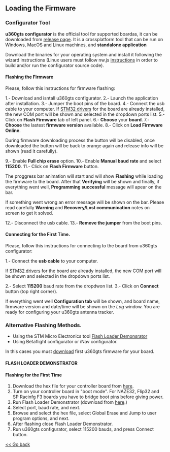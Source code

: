 ## Loading the Firmware

### Configurator Tool

**u360gts configurator** is the official tool for supported boardas, it can be downloaded from [release page](https://github.com/raul-ortega/u360gts-configurator/releases/latest).
It is a crossplatform tool that can be run on Windows, MacOS and Linux machines, and **standalone application** 

Download the binaries for your operating system and install it following the wizard instructions (Linux users must follow nw.js [instructions](https://github.com/nwjs/nw.js#documents) in order to build and/or run the configurator source code).

#### Flashing the Firmware

Please, follow this instructions for firmware flashing:

1.- Download and isntall u360gts configurator.
2.- Launch the application after installation.
3.- Jumper the boot pins of the board.
4.- Connect the usb cable to your computer.
	If [STM32 drivers](https://zadig.akeo.ie/) for the board are already installed, the new COM port will be shown and selected in the dropdown ports list.
5.- Click on **Flash Firmware** tab of left panel.
6.- **Choose** your **board**.
7.- **Choose** the lastest **firmware version** available.
8.- Click on **Load Firmware Online**.

   During firmware downloading process the button will be disabled, once downloaded the button will be back to orange again and release info will be shown (read it carefully).
	
9.- Enable **Full chip erase** option.
10.- Enable **Manual baud rate** and select **115200**.
11.- Click on **Flash Firmware** button.

   The proggress bar animation will start and will show **Flashing** while loading the firmware to the board. After that **Verifying** will be shown and finally, if everything went well, **Programming successful** message will apear on the bar.
   
   If something went wrong an error message will be shown on the bar. Please read carefully **Warning** and **Recovery/Lost communication** notes on screen to get it solved.
   
12.- Disconnect the usb cable.
13.- **Remove the jumper** from the boot pins.

#### Connecting for the First Time.

Please, follow this instructions for connecting to the board from u360gts configurator:

1.- Connect the **usb cable** to your computer.

   If [STM32 drivers](https://zadig.akeo.ie/) for the board are already installed, the new COM port will be shown and selected in the dropdown ports list.
   
2.- Select **115200** baud rate from the dropdwon list.
3.- Click on **Connect** button (top right corner).

   If everything went well **Configuration tab** will be shown, and board name, firmware version and date/time will be shown on the *Log* window. You are ready for configuring your u360gts antenna tracker.

### Alternative Flashing Methods.

- Using the STM Micro Electronics tool [Flash Loader Demonsrator](https://www.st.com/en/development-tools/flasher-stm32.html)
- Using Betaflight configurator or iNav configurator.

In this cases you must [download](https://github.com/raul-ortega/u360gts/releases/latest) first u360gts firmware for your board.

#### FLASH LOADER DEMONSTRATOR

#### Flashing for the First Time

1. Download the hex file for your controller board from [here](https://github.com/raul-ortega/u360gts/releases/latest).
2. Turn on your controller board in "boot mode". For NAZE32, Flip32 and SP Racinfg F3 boards you have to bridge boot pins before giving power.
3. Run Flash Loader Demonstrator (download from [here](https://www.st.com/en/development-tools/flasher-stm32.html).)
4. Select port, baud rate, and next.
5. Browse and select the hex file, select Global Erase and Jump to user program options, and next.
6. After flashing close Flash Loader Demonstrator.
7. Run u360gts configurator, select 115200 bauds, and press Connect button.

[<< Go back](README.md)
